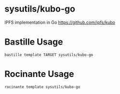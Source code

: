# sysutils/kubo-go
IPFS implementation in Go
https://github.com/ipfs/kubo

# Bastille Usage
```shell
bastille template TARGET sysutils/kubo-go
```

# Rocinante Usage
```shell
rocinante template sysutils/kubo-go
```
